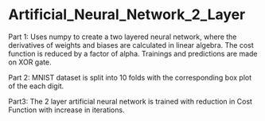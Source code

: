 # Artificial_Neural_Network_2_Layer


Part 1:
Uses numpy to create a two layered neural network, where the derivatives of weights and biases are calculated in linear algebra.
The cost function is reduced by a factor of alpha. Trainings and predictions are made on XOR gate.

Part 2:
MNIST dataset is split into 10 folds with the corresponding box plot of the each digit. 

Part3:
The 2 layer artificial neural network is trained with reduction in Cost Function with increase in iterations.
